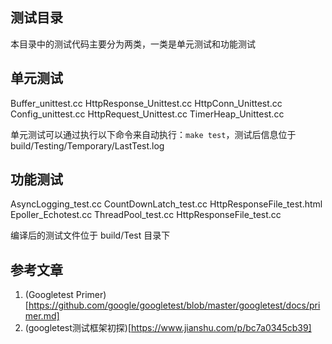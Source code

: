 ## 测试目录
本目录中的测试代码主要分为两类，一类是单元测试和功能测试

## 单元测试
Buffer_unittest.cc
HttpResponse_Unittest.cc
HttpConn_Unittest.cc
Config_unittest.cc
HttpRequest_Unittest.cc
TimerHeap_Unittest.cc

单元测试可以通过执行以下命令来自动执行：`make test`，测试后信息位于 build/Testing/Temporary/LastTest.log 

## 功能测试
AsyncLogging_test.cc
CountDownLatch_test.cc
HttpResponseFile_test.html
Epoller_Echotest.cc
ThreadPool_test.cc
HttpResponseFile_test.cc

编译后的测试文件位于 build/Test 目录下

## 参考文章
1. (Googletest Primer)[https://github.com/google/googletest/blob/master/googletest/docs/primer.md]
2. (googletest测试框架初探)[https://www.jianshu.com/p/bc7a0345cb39]